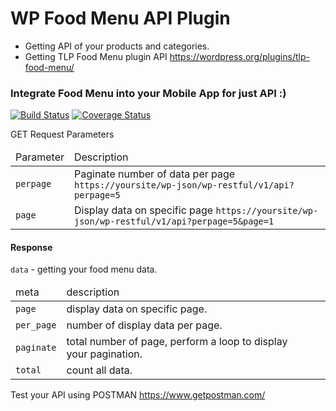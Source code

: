 # WP Food Menu API Plugin
- Getting API of your products and categories.
- Getting TLP Food Menu plugin API https://wordpress.org/plugins/tlp-food-menu/

<h3>Integrate Food Menu into your Mobile App for just API :)</h3>


[![Build Status](http://img.shields.io/travis/badges/badgerbadgerbadger.svg?style=flat-square)](https://travis-ci.org/badges/badgerbadgerbadger) [![Coverage Status](http://img.shields.io/coveralls/badges/badgerbadgerbadger.svg?style=flat-square)](https://coveralls.io/r/badges/badgerbadgerbadger)

GET Request Parameters

<table>
  <thead>
    <tr>
      <td>Parameter</td>
      <td>Description</td>
      </tr>
    </thead>
    <tbody>
      <tr>
        <td><code>perpage</code></td>
        <td>Paginate number of data per page <code>https://yoursite/wp-json/wp-restful/v1/api?perpage=5</code></td>
        </tr>
      <tr>
        <td><code>page</code></td>
        <td>Display data on specific page <code>https://yoursite/wp-json/wp-restful/v1/api?perpage=5&page=1</code></td>
        </tr>
    </tbody>
 </table>
 
 <h4>Response</h4>
 <p>
 <code>data</code> - getting your food menu data.
 </p>
 <table>
<thead>
  <tr>
    <td>meta</td>
    <td>description</td>
  </tr>
  </thead>
  <tbody>
    <tr>
      <td><code>page</code></td>
      <td>display data on specific page.<td>
    </tr>
    <tr>
      <td><code>per_page</code></td>
      <td>number of display data per page.<td>
    </tr>
    <tr>
      <td><code>paginate</code></td>
      <td>total number of page, perform a loop to display your pagination.<td>
    </tr>
    <tr>
      <td><code>total</code></td>
      <td>count all data.<td>
    </tr>
    </tbody>
</table>


Test your API using POSTMAN https://www.getpostman.com/
